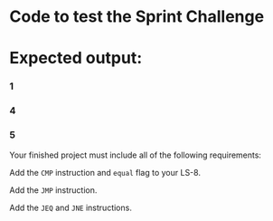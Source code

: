 # Code to test the Sprint Challenge

# Expected output:
### 1
### 4
### 5

Your finished project must include all of the following requirements:

 Add the `CMP` instruction and `equal` flag to your LS-8.

 Add the `JMP` instruction.

 Add the `JEQ` and `JNE` instructions.